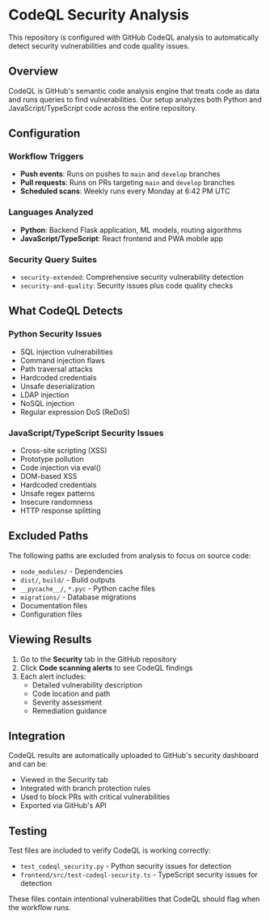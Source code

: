 # CodeQL Security Analysis

This repository is configured with GitHub CodeQL analysis to automatically detect security vulnerabilities and code quality issues.

## Overview

CodeQL is GitHub's semantic code analysis engine that treats code as data and runs queries to find vulnerabilities. Our setup analyzes both Python and JavaScript/TypeScript code across the entire repository.

## Configuration

### Workflow Triggers
- **Push events**: Runs on pushes to `main` and `develop` branches
- **Pull requests**: Runs on PRs targeting `main` and `develop` branches  
- **Scheduled scans**: Weekly runs every Monday at 6:42 PM UTC

### Languages Analyzed
- **Python**: Backend Flask application, ML models, routing algorithms
- **JavaScript/TypeScript**: React frontend and PWA mobile app

### Security Query Suites
- `security-extended`: Comprehensive security vulnerability detection
- `security-and-quality`: Security issues plus code quality checks

## What CodeQL Detects

### Python Security Issues
- SQL injection vulnerabilities
- Command injection flaws
- Path traversal attacks
- Hardcoded credentials
- Unsafe deserialization
- LDAP injection
- NoSQL injection
- Regular expression DoS (ReDoS)

### JavaScript/TypeScript Security Issues
- Cross-site scripting (XSS)
- Prototype pollution
- Code injection via eval()
- DOM-based XSS
- Hardcoded credentials
- Unsafe regex patterns
- Insecure randomness
- HTTP response splitting

## Excluded Paths

The following paths are excluded from analysis to focus on source code:
- `node_modules/` - Dependencies
- `dist/`, `build/` - Build outputs
- `__pycache__/`, `*.pyc` - Python cache files
- `migrations/` - Database migrations
- Documentation files
- Configuration files

## Viewing Results

1. Go to the **Security** tab in the GitHub repository
2. Click **Code scanning alerts** to see CodeQL findings
3. Each alert includes:
   - Detailed vulnerability description
   - Code location and path
   - Severity assessment
   - Remediation guidance

## Integration

CodeQL results are automatically uploaded to GitHub's security dashboard and can be:
- Viewed in the Security tab
- Integrated with branch protection rules
- Used to block PRs with critical vulnerabilities
- Exported via GitHub's API

## Testing

Test files are included to verify CodeQL is working correctly:
- `test_codeql_security.py` - Python security issues for detection
- `frontend/src/test-codeql-security.ts` - TypeScript security issues for detection

These files contain intentional vulnerabilities that CodeQL should flag when the workflow runs.
